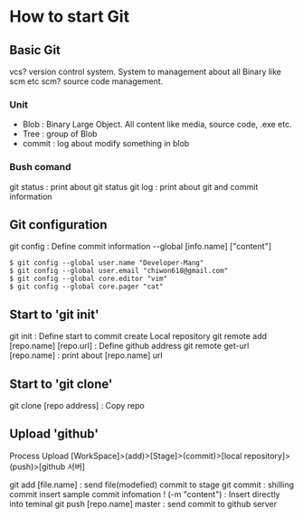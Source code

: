 # How to start Git

## Basic Git
vcs? version control system. System to management about all Binary like scm etc
scm? source code management.

### Unit
- Blob : Binary Large Object. All content like media, source code, .exe etc.
- Tree : group of Blob
- commit : log about modify something in blob

### Bush comand
git status : print about git status
git log : print about git and commit information

## Git configuration
git config : Define commit information
--global [info.name] ["content"]

```shell
$ git config --global user.name "Developer-Mang"
$ git config --global user.email "chiwon618@gmail.com"
$ git config --global core.editor "vim"
$ git config --global core.pager "cat"
```

## Start to 'git init'
git init : Define start to commit
    create Local repository
git remote add [repo.name] [repo.url] : Define github address
git remote get-url [repo.name] : print about [repo.name] url

## Start to 'git clone'
git clone [repo address] : Copy repo

## Upload 'github'
Process Upload
[WorkSpace]>(add)>[Stage]>(commit)>[local repository]>(push)>[github 서버]

git add [file.name] : send file(modefied) commit to stage 
git commit : shilling commit
    insert sample commit infomation
    ! (-m "content") : Insert directly into teminal
git push [repo.name] master : send commit to github server

